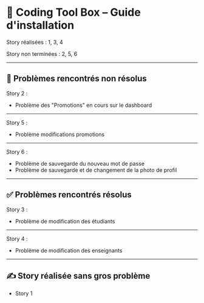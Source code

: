 # 🚀 Coding Tool Box – Guide d'installation

Story réalisées : 1, 3, 4

Story non terminées : 2, 5, 6

---

## 🚧 Problèmes rencontrés non résolus

Story 2 :

- Problème des "Promotions" en cours sur le dashboard

---

Story 5 :

- Problème modifications promotions

---

Story 6 :

- Problème de sauvegarde du nouveau mot de passe
- Problème de sauvegarde et de changement de la photo de profil

---

## ✅ Problèmes rencontrés résolus

Story 3 :

- Problème de modification des étudiants

---

Story 4 :

- Problème de modification des enseignants

---

## ✍️ Story réalisée sans gros problème 

- Story 1

